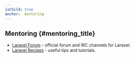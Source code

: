```yaml
---
isChild: true
anchor:  mentoring
---
```


## Mentoring {#mentoring_title}

* [Laravel Forum](http://laravel.io/forum) - official forum and IRC channels for Laravel.
* [Laravel Recipes](http://laravel-recipes.com/) - useful tips and tutorials.